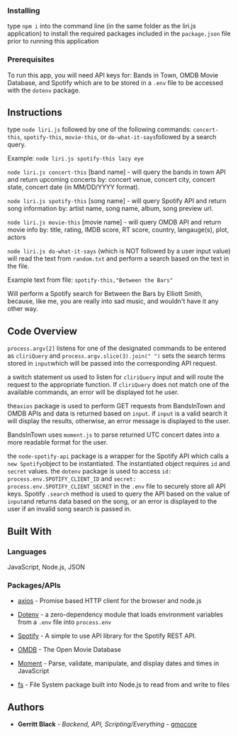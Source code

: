 ### Installing

type `npm i` into the command line (in the same folder as the liri.js application) to install the required packages included in the `package.json` file prior to running this application

### Prerequisites

To run this app, you will need API keys for: Bands in Town, OMDB Movie Database, and Spotify which are to be stored in a `.env` file to be accessed with the `dotenv` package.

## Instructions

type `node liri.js` followed by one of the following commands: `concert-this`, `spotify-this`, `movie-this`, or `do-what-it-says`followed by a search query.

Example:
`node liri.js spotify-this lazy eye`

`node liri.js concert-this` [band name] - will query the bands in town API and return upcoming concerts by:
concert venue,
concert city,
concert state,
concert date (in MM/DD/YYYY format).

`node liri.js spotify-this` [song name] - will query Spotify API and return song information by:
artist name,
song name,
album,
song preview url.

`node liri.js movie-this` [movie name] - will query OMDB API and return movie info by:
title,
rating,
IMDB score,
RT score,
country,
langauge(s),
plot,
actors

`node liri.js do-what-it-says` (which is NOT followed by a user input value) will read the text from `random.txt` and perform a search based on the text in the file.

Example text from file:
`spotify-this,"Between the Bars"`

Will perform a Spotify search for Between the Bars by Elliott Smith, because, like me, you are really into sad music, and wouldn't have it any other way.

## Code Overview

`process.argv[2]` listens for one of the designated commands to be entered as `cliriQuery` and `process.argv.slice(3).join(" ")` sets the search terms stored in `input`which will be passed into the corresponding API request.

a switch statement us used to listen for `cliriQuery` input and will route the request to the appropriate function. If `cliriQuery` does not match one of the available commands, an error will be displayed tot he user.

the`axios` package is used to perform GET requests from BandsInTown and OMDB APIs and data is returned based on `input`. if `input` is a valid search it will display the results, otherwise, an error message is displayed to the user.

BandsInTown uses `moment.js` to parse returned UTC concert dates into a more readable format for the user.

the `node-spotify-api` package is a wrapper for the Spotify API which calls a `new Spotify`object to be instantiated. The instantiated object requires `id` and `secret` values. the `dotenv` package is used to access `id: process.env.SPOTIFY_CLIENT_ID` and `secret: process.env.SPOTIFY_CLIENT_SECRET` in the `.env` file to securely store all API keys.
Spotify `.search` method is used to query the API based on the value of `input`and returns data based on the song, or an error is displayed to the user if an invalid song search is passed in.

## Built With

### Languages

JavaScript, Node.js, JSON

### Packages/APIs

- [axios](https://www.npmjs.com/package/axios) - Promise based HTTP client for the browser and node.js

- [Dotenv](https://www.npmjs.com/package/dotenv) - a zero-dependency module that loads environment variables from a `.env` file into `process.env`

- [Spotify](https://www.npmjs.com/package/node-spotify-api) - A simple to use API library for the Spotify REST API.
- [OMDB](http://www.omdbapi.com/) - The Open Movie Database
- [Moment](https://www.momentjs.com) - Parse, validate, manipulate, and display dates and times in JavaScript
- [fs](https://nodejs.org/api/fs.html) - File System package built into Node.js to read from and write to files

## Authors

- **Gerritt Black** - _Backend, API, Scripting/Everything_ - [gmocore](https://github.com/gmocore)
